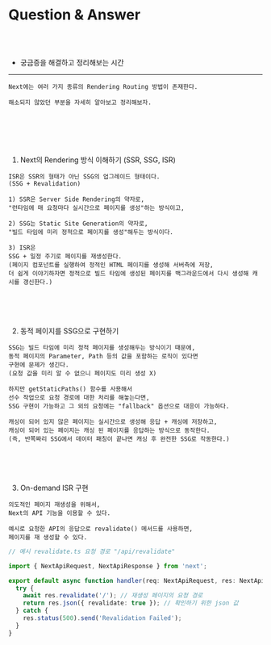 # Question & Answer

<br />
<br />

* 궁금증을 해결하고 정리해보는 시간
---

```
Next에는 여러 가지 종류의 Rendering Routing 방법이 존재한다.

해소되지 않았던 부분을 자세히 알아보고 정리해보자.
```

<br />
<br />
<br />
<br />

1. Next의 Rendering 방식 이해하기 (SSR, SSG, ISR)

```
ISR은 SSR의 형태가 아닌 SSG의 업그레이드 형태이다.
(SSG + Revalidation)

1) SSR은 Server Side Rendering의 약자로,
"런타임에 매 요청마다 실시간으로 페이지를 생성"하는 방식이고,

2) SSG는 Static Site Generation의 약자로,
"빌드 타임에 미리 정적으로 페이지를 생성"해두는 방식이다.

3) ISR은
SSG + 일정 주기로 페이지를 재생성한다.
(페이지 컴포넌트를 실행하여 정적인 HTML 페이지를 생성해 서버측에 저장,
더 쉽게 이야기하자면 정적으로 빌드 타임에 생성된 페이지를 백그라운드에서 다시 생성해 캐시를 갱신한다.)
```

<br />
<br />
<br />

2. 동적 페이지를 SSG으로 구현하기

```
SSG는 빌드 타임에 미리 정적 페이지를 생성해두는 방식이기 때문에,
동적 페이지의 Parameter, Path 등의 값을 포함하는 로직이 있다면
구현에 문제가 생긴다.
(요청 값을 미리 알 수 없으니 페이지도 미리 생성 X)

하지만 getStaticPaths() 함수를 사용해서
선수 작업으로 요청 경로에 대한 처리를 해놓는다면,
SSG 구현이 가능하고 그 외의 요청에는 "fallback" 옵션으로 대응이 가능하다.

캐싱이 되어 있지 않은 페이지는 실시간으로 생성해 응답 + 캐싱에 저장하고,
캐싱이 되어 있는 페이지는 캐싱 된 페이지를 응답하는 방식으로 동작한다.
(즉, 반쪽짜리 SSG에서 데이터 패칭이 끝나면 캐싱 후 완전한 SSG로 작동한다.)
```

<br />
<br />
<br />

3. On-demand ISR 구현

```
의도적인 페이지 재생성을 위해서,
Next의 API 기능을 이용할 수 있다.

예시로 요청한 API의 응답으로 revalidate() 메서드를 사용하면,
페이지를 재 생성할 수 있다.
```

```ts
// 예시 revalidate.ts 요청 경로 "/api/revalidate"

import { NextApiRequest, NextApiResponse } from 'next';

export default async function handler(req: NextApiRequest, res: NextApiResponse) {
  try {
    await res.revalidate('/'); // 재생성 페이지의 요청 경로
    return res.json({ revalidate: true }); // 확인하기 위한 json 값
  } catch {
    res.status(500).send('Revalidation Failed');
  }
}
```
